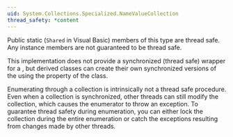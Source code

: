 ```yaml
---
uid: System.Collections.Specialized.NameValueCollection
thread_safety: *content
---
```


Public static (`Shared` in Visual Basic) members of this type are thread safe. Any instance members are not guaranteed to be thread safe.  
  
 This implementation does not provide a synchronized (thread safe) wrapper for a <xref href="System.Collections.Specialized.NameValueCollection"></xref>, but derived classes can create their own synchronized versions of the <xref href="System.Collections.Specialized.NameValueCollection"></xref> using the <xref href="System.Collections.ICollection.SyncRoot"></xref> property of the <xref href="System.Collections.Specialized.NameObjectCollectionBase"></xref> class.  
  
 Enumerating through a collection is intrinsically not a thread safe procedure. Even when a collection is synchronized, other threads can still modify the collection, which causes the enumerator to throw an exception. To guarantee thread safety during enumeration, you can either lock the collection during the entire enumeration or catch the exceptions resulting from changes made by other threads.


